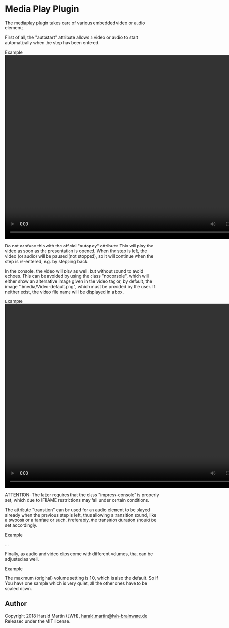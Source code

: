 Media Play Plugin
=================

The mediaplay plugin takes care of various embedded video or audio elements.

First of all, the "autostart" attribute allows a video or audio to start 
automatically when the step has been entered.

Example:
	<!-- start this video when the step becomes active	-->
	<video width="800" height="600" autostart>
		...
	</video>
 	
Do not confuse this with the official "autoplay" attribute: This will play the video 
as soon as the presentation is opened.
When the step is left, the video (or audio) will be paused (not stopped), so it will
continue when the step is re-entered, e.g. by stepping back.

In the console, the video will play as well, but without sound to avoid echoes.
This can be avoided by using the class "noconsole", which will either show an 
alternative image given in the video tag or, by default, the image 
"./media/Video-default.png", which must be provided by the user. 
If neither exist, the video file name will be displayed in a box.

Example:
	<video class="noconsole" width="800" height="600" autostart>
		<source src="./media/Clip.mp4"/>
		<img src="./media/NoClip.png" title="video tag not supported" alt="no Video"/>
	</video>

ATTENTION: The latter requires that the class "impress-console" is properly set,
which due to IFRAME restrictions may fail under certain conditions.

The attribute "transition" can be used for an audio element to be played already
when the previous step is left, thus allowing a transition sound, like a swoosh or
a fanfare or such. Preferably, the transition duration should be set accordingly.

Example:
	<div class="step" data-transition-duration="1200">
		<audio id="flourish" transition>
			<source src="./media/flourish.mp3" type="audio/mp3"/> 
			<img src="./media/no_sound-64.png" title="audio tag not supported" alt="no Audio"/>
		</audio>
		...
	</div>

Finally, as audio and video clips come with different volumes, that can be adjusted as well.

Example:
	<audio id="loud_theme" data-volume="0.5">

The maximum (original) volume setting is 1.0, which is also the default. So if You have one 
sample which is very quiet, all the other ones have to be scaled down.

Author
------

Copyright 2018 Harald Martin (LWH), harald.martin@lwh-brainware.de
Released under the MIT license.


